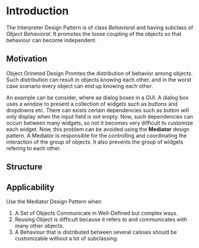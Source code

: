 # Introduction
The Interpreter Design Pattern is of class _Behavioral_ and having subclass of _Object Behavioral_. It promotes the loose coupling of the objects so that behaviour can become independent.

## Motivation
Object Orineted Design Promtes the distribution of behavior among objects. Such distribution can result in objects knowing each other, and in the worst case scenario every object can end up knowing each other.

An example can be consider, where aa dialog boxes in a GUI. A dialog box uses a window to present a collection of widgets such as buttons and dropdowns etc. There can exists certain dependencies such as button will only display when the input field is not empty. Now, such dependencies can occurr between many widgets, so not it becomes very difficult to customize each widget. Now, this problem can be avoided using the **Mediator** design pattern. A Mediator is responsible for the controlling and coordinating the interaction of the group of objects. It also prevents the group of widgets refering to each other.

## Structure

## Applicability
Use the Mediator Design Pattern when
1. A Set of Objects Communicate in Well-Defined but complex ways.
2. Reusing Object is difficult because it refers to and communicates with many other objects.
3. A Behaviour that is distributed between several calsses should be customizable without a lot of subclassing.